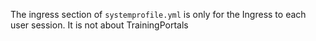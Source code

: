 The ingress section of `systemprofile.yml` is only for the Ingress to each user session. It is not about TrainingPortals